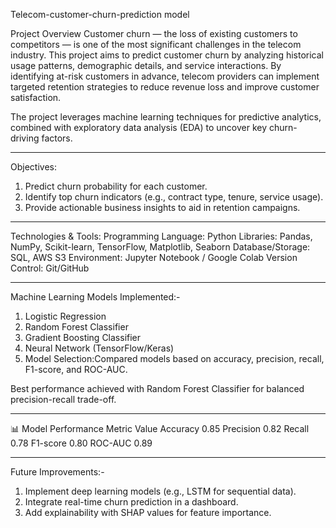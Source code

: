 Telecom-customer-churn-prediction model

Project Overview
Customer churn — the loss of existing customers to competitors — is one of the most significant challenges in the telecom industry. This project aims to predict customer churn by analyzing historical usage patterns, demographic details, and service interactions. By identifying at-risk customers in advance, telecom providers can implement targeted retention strategies to reduce revenue loss and improve customer satisfaction.

The project leverages machine learning techniques for predictive analytics, combined with exploratory data analysis (EDA) to uncover key churn-driving factors.
______________________________________________________________________________________________________________________________

Objectives:
1. Predict churn probability for each customer.
2. Identify top churn indicators (e.g., contract type, tenure, service usage).
3. Provide actionable business insights to aid in retention campaigns.
______________________________________________________________________________________________________________________________

Technologies & Tools:
Programming Language: Python
Libraries: Pandas, NumPy, Scikit-learn, TensorFlow, Matplotlib, Seaborn
Database/Storage: SQL, AWS S3
Environment: Jupyter Notebook / Google Colab
Version Control: Git/GitHub
______________________________________________________________________________________________________________________________

Machine Learning Models Implemented:-
1. Logistic Regression
2. Random Forest Classifier
3. Gradient Boosting Classifier
4. Neural Network (TensorFlow/Keras)
5. Model Selection:Compared models based on accuracy, precision, recall, F1-score, and ROC-AUC.

Best performance achieved with Random Forest Classifier for balanced precision-recall trade-off.
______________________________________________________________________________________________________________________________

📊 Model Performance
Metric	Value
Accuracy	0.85
Precision	0.82
Recall	0.78
F1-score	0.80
ROC-AUC	0.89
______________________________________________________________________________________________________________________________

Future Improvements:-
1. Implement deep learning models (e.g., LSTM for sequential data).
2. Integrate real-time churn prediction in a dashboard.
3. Add explainability with SHAP values for feature importance.
